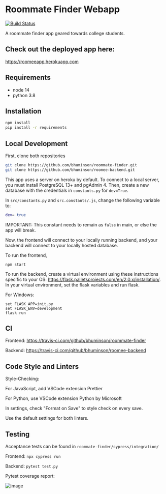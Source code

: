# Roommate Finder Webapp

[![Build Status](https://www.travis-ci.com/bhuminson/roomee-backend.svg?token=EqCjonQA1dTt9y36y2D9&branch=main)](https://www.travis-ci.com/bhuminson/roomee-backend)

A roommate finder app geared towards college students.

## Check out the deployed app here:
https://roomeeapp.herokuapp.com

## Requirements
* node 14
* python 3.8

## Installation
```bash
npm install
pip install -r requirements
```

## Local Development
First, clone both repositories
```bash
git clone https://github.com/bhuminson/roommate-finder.git
git clone https://github.com/bhuminson/roomee-backend.git
```
This app uses a server on heroku by default. To connect to a local server, you must install PostgreSQL 13+ and pgAdmin 4. Then, create a new database with the credentials in `constants.py` for `dev=True`.

In `src/constants.py` and `src.constants/.js`, change the following variable to:
```bash
dev= true
```
IMPORTANT: This constant needs to remain as `false` in main, or else the app will break.  

Now, the frontend will connect to your locally running backend, and your backend will connect to your locally hosted database.

To run the frontend, 
```
npm start
```
To run the backend, create a virtual environment using these instructions specific to your OS: https://flask.palletsprojects.com/en/2.0.x/installation/.
In your virtual environment, set the flask variables and run flask.

For Windows:
```
set FLASK_APP=init.py
set FLASK_ENV=development
flask run
```

## CI
Frontend: https://travis-ci.com/github/bhuminson/roommate-finder

Backend: https://travis-ci.com/github/bhuminson/roomee-backend

## Code Style and Linters
Style-Checking:

For JavaScript, add VSCode extension Prettier

For Python, use VSCode extension Python by Microsoft

In settings, check "Format on Save" to style check on every save.

Use the default settings for both linters.

## Testing

Acceptance tests can be found in `roommate-finder/cypress/integration/`

Frontend:
`npx cypress run`

Backend:
`pytest test.py`

Pytest coverage report:

![image](https://user-images.githubusercontent.com/24502905/120859685-6c8e3980-c539-11eb-8b64-c49bf7e8cf26.png)

